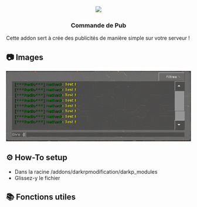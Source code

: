 <br />
<div align="center">
  <a href="https://github.com/nathack-dev/gmod-rp-roll">
    <img src="présentation.png">
  </a>

  <h3 align="center">Commande de Pub</h3>

  <p align="left">
Cette addon sert à crée des publicités de manière simple sur votre serveur !
    
<br/>
</div>

## 📷 Images 
<div align="center">
  <a href="https://github.com/nathack-dev/gmod-rp-classicadvert">
    <img src="exemple.png">
  </a>
</div>

## ⚙️ How-To setup 
- Dans la racine /addons/darkrpmodification/darkp_modules
- Glissez-y le fichier
 
## 📚 Fonctions utiles 
